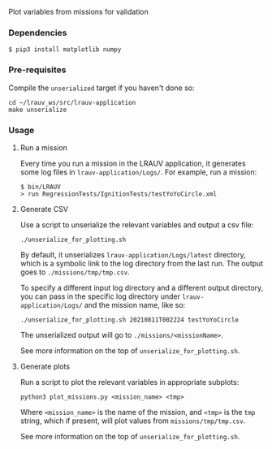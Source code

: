 Plot variables from missions for validation

### Dependencies

```
$ pip3 install matplotlib numpy
```

### Pre-requisites

Compile the `unserialized` target if you haven't done so:
```
cd ~/lrauv_ws/src/lrauv-application
make unserialize
```

### Usage

1. Run a mission

    Every time you run a mission in the LRAUV application, it generates
    some log files in `lrauv-application/Logs/`. For example, run a mission:

    ```
    $ bin/LRAUV
    > run RegressionTests/IgnitionTests/testYoYoCircle.xml
    ```

1. Generate CSV


    Use a script to unserialize the relevant variables and output a csv file:

    ```
    ./unserialize_for_plotting.sh
    ```

    By default, it unserializes `lrauv-application/Logs/latest` directory, which
    is a symbolic link to the log directory from the last run. The output goes
    to `./missions/tmp/tmp.csv`.

    To specify a different input log directory and a different output directory,
    you can pass in the specific log directory under `lrauv-application/Logs/`
    and the mission name, like so:

    ```
    ./unserialize_for_plotting.sh 20210811T002224 testYoYoCircle
    ```

    The unserialized output will go to `./missions/<missionName>`.

    See more information on the top of `unserialize_for_plotting.sh`.

1. Generate plots

    Run a script to plot the relevant variables in appropriate subplots:

    ```
    python3 plot_missions.py <mission_name> <tmp>
    ```

    Where `<mission_name>` is the name of the mission, and `<tmp>` is the `tmp`
    string, which if present, will plot values from `missions/tmp/tmp.csv`.

    See more information on the top of `unserialize_for_plotting.sh`.
